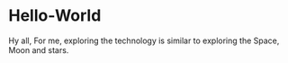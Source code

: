 # Hello-World

Hy all, 
For me, exploring the technology is similar to exploring the Space, Moon and stars.
